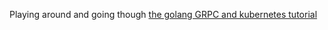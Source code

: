Playing around and going though [the golang GRPC and kubernetes tutorial](https://youtu.be/XaMr--wAuSI?list=PL64wiCrrxh4Jisi7OcCJIUpguV_f5jGnZ)